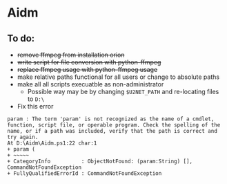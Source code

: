 # Aidm
## To do:
- ~~remove ffmpeg from installation orion~~
- ~~write script for file conversion with python-ffmpeg~~
- ~~replace ffmpeg usage with python-ffmpeg usage~~
- make relative paths functional for all users or change to absolute paths
- make all all scripts execuatble as non-administrator
	+ Possible way may be by changing `$U2NET_PATH` and re-locating files to `D:\`
- Fix this error
```
param : The term 'param' is not recognized as the name of a cmdlet, function, script file, or operable program. Check the spelling of the name, or if a path was included, verify that the path is correct and try again.
At D:\Aidm\Aidm.ps1:22 char:1                                                                                                                                                                                 + param (
+ ~~~~~                                                                                                                                                                                                           + CategoryInfo          : ObjectNotFound: (param:String) [], CommandNotFoundException
+ FullyQualifiedErrorId : CommandNotFoundException
```